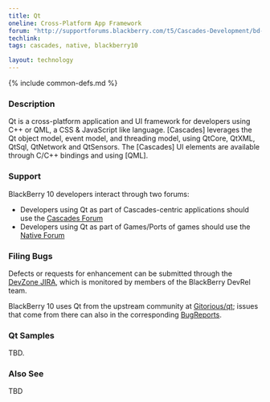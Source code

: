 ```yaml
---
title: Qt
oneline: Cross-Platform App Framework
forum: "http://supportforums.blackberry.com/t5/Cascades-Development/bd-p/Cascades"
techlink: 
tags: cascades, native, blackberry10

layout: technology
---
```

{% include common-defs.md %}

### Description
Qt is a cross-platform application and UI framework for developers using C++ or QML, a CSS & JavaScript like language.
[Cascades] leverages the Qt object model, event model, and threading model, using
QtCore, QtXML, QtSql, QtNetwork and QtSensors.
The [Cascades] UI elements are available through C/C++ bindings and using [QML].

### Support

BlackBerry 10 developers interact through two forums:

* Developers using Qt as part of Cascades-centric applications should use
the [Cascades Forum](http://supportforums.blackberry.com/t5/Cascades-Development/bd-p/Cascades)
* Developers using Qt as part of Games/Ports of games should use
the [Native Forum](http://supportforums.blackberry.com/t5/Native-Development/bd-p/native_sdk)
 
### Filing Bugs

Defects or requests for enhancement can be submitted through the [DevZone JIRA](https://www.blackberry.com/jira/secure/Dashboard.jspa),
which is monitored by members of the BlackBerry DevRel team.

BlackBerry 10 uses Qt from the upstream community at [Gitorious/qt](http://qt.gitorious.org/qt);
issues that come from there can also in the corresponding
[BugReports](http://bugreports.qt-project.org/).

### Qt Samples

TBD.



### Also See
TBD

